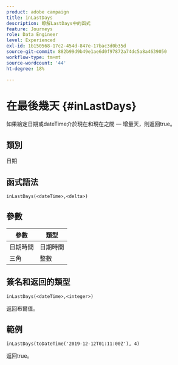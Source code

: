 ```yaml
---
product: adobe campaign
title: inLastDays
description: 瞭解LastDays中的函式
feature: Journeys
role: Data Engineer
level: Experienced
exl-id: 1b150568-17c2-454d-847e-17bac3d0b35d
source-git-commit: 882b99d9b49e1ae6d0f97872a74dc5a8a4639050
workflow-type: tm+mt
source-wordcount: '44'
ht-degree: 18%

---
```


# 在最後幾天 {#inLastDays}

如果給定日期或dateTime介於現在和現在之間 — 增量天，則返回true。

## 類別

日期

## 函式語法

`inLastDays(<dateTime>,<delta>)`

## 參數

| 參數 | 類型 |
|-----------|------------------|
| 日期時間 | 日期時間 |
| 三角 | 整數 |

## 簽名和返回的類型

`inLastDays(<dateTime>,<integer>)`

返回布爾值。

## 範例

`inLastDays(toDateTime('2019-12-12T01:11:00Z'), 4)`

返回true。
